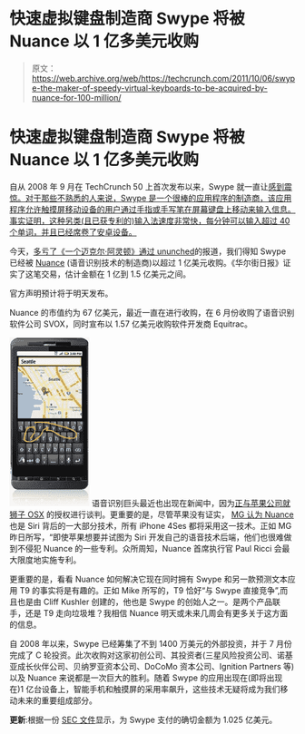# 快速虚拟键盘制造商 Swype 将被 Nuance 以 1 亿多美元收购

> 原文：<https://web.archive.org/web/https://techcrunch.com/2011/10/06/swype-the-maker-of-speedy-virtual-keyboards-to-be-acquired-by-nuance-for-100-million/>

# 快速虚拟键盘制造商 Swype 将被 Nuance 以 1 亿多美元收购

自从 2008 年 9 月在 TechCrunch 50 上首次发布以来，Swype 就一直让[感到震惊。对于那些不熟悉的人来说，Swype 是一个很棒的应用程序的制造商，该应用程序允许触摸屏移动设备的用户通过手指或手写笔在屏幕键盘上移动来输入信息。事实证明，这种另类(且已获专利的)输入法速度非常快，每分钟可以输入超过 40 个单词，并且已经席卷了安卓设备。](https://web.archive.org/web/20221127014450/https://beta.techcrunch.com/2008/09/09/tc50-swype-truly-gesture-based-data-entry/)

今天，[多亏了《一个迈克尔·阿灵顿》通过 ununched](https://web.archive.org/web/20221127014450/http://uncrunched.com/2011/10/06/nuance-to-acquire-swype-for-100-million/)的报道，我们得知 Swype 已经被 [Nuance](https://web.archive.org/web/20221127014450/http://www.nuance.com/) (语音识别技术的制造商)以超过 1 亿美元收购。《华尔街日报》证实了这笔交易，估计金额在 1 亿到 1.5 亿美元之间。

官方声明预计将于明天发布。

Nuance 的市值约为 67 亿美元，最近一直在进行收购，在 6 月份收购了语音识别软件公司 SVOX，同时宣布以 1.57 亿美元收购软件开发商 Equitrac。

[![](img/c3c6f30e19ace2e10a4d367de037f013.png "img-2")](https://web.archive.org/web/20221127014450/https://beta.techcrunch.com/wp-content/uploads/2011/10/img-2.jpg) 语音识别巨头最近也出现在新闻中，因为[正与苹果公司就狮子 OSX](https://web.archive.org/web/20221127014450/https://beta.techcrunch.com/2011/06/06/apple-nuance-wwdc-keynote/) 的授权进行谈判。更重要的是，尽管苹果没有证实， [MG 认为 Nuance](https://web.archive.org/web/20221127014450/https://beta.techcrunch.com/2011/10/05/apple-siri-nuance/) 也是 Siri 背后的一大部分技术，所有 iPhone 4Ses 都将采用这一技术。正如 MG 昨日所写，“即使苹果想要并试图为 Siri 开发自己的语音技术后端，他们也很难做到不侵犯 Nuance 的一些专利。众所周知，Nuance 首席执行官 Paul Ricci 会最大限度地实施专利。

更重要的是，看看 Nuance 如何解决它现在同时拥有 Swype 和另一款预测文本应用 T9 的事实将是有趣的。正如 Mike 所写的，T9 恰好“与 Swype 直接竞争”,而且也是由 Cliff Kushler 创建的，他也是 Swype 的创始人之一。是两个产品联手，还是 T9 走向垃圾堆？我相信 Nuance 明天或未来几周会有更多关于这方面的信息。

自 2008 年以来，Swype 已经筹集了不到 1400 万美元的外部投资，并于 7 月份完成了 C 轮投资。此次收购对这家初创公司、其投资者(三星风险投资公司、诺基亚成长伙伴公司、贝纳罗亚资本公司、DoCoMo 资本公司、Ignition Partners 等)以及 Nuance 来说都是一次巨大的胜利。随着 Swype 的应用出现在(即将出现在)1 亿台设备上，智能手机和触摸屏的采用率飙升，这些技术无疑将成为我们移动未来的重要组成部分。

**更新**:根据一份 [SEC 文件](https://web.archive.org/web/20221127014450/http://phx.corporate-ir.net/preview/phoenix.zhtml?c=110330&p=irol-SECText&TEXT=aHR0cDovL2lyLmludC53ZXN0bGF3YnVzaW5lc3MuY29tL2RvY3VtZW50L3YxLzAwMDA5NTAxMjMtMTEtMDg5MDE0L3htbA%3d%3d)显示，为 Swype 支付的确切金额为 1.025 亿美元。